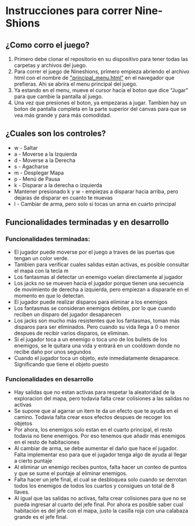 # **Instrucciones para correr Nine-Shions**

## **¿Como corro el juego?**
  1. Primero debe clonar el repositorio en su dispositivo para tener todas las carpetas y archivos del juego.
  2. Para correr el juego de Nineshions, primero empieza abriendo el archivo html con el nombre de ["principal_menu.html"](https://github.com/santiagoarista/Videogames-team/blob/main/game/html/principal_menu.html) en el navegador que prefieras. Ahi se abrira el menu principal del juego.
  3. Ya estando en el menu, mueve el cursor hacia el boton que dice "Jugar" para que cambie la pantalla al juego.
  4. Una vez que presiones el boton, ya empezaras a jugar. Tambien hay un boton de pantalla completa en la parte superior del canvas para que se vea más grande y para más comodidad.

## **¿Cuales son los controles?**
  - w - Saltar
  - a - Moverse a la Izquierda
  - d - Moverse a la Derecha
  - s - Agacharse
  - m - Desplegar Mapa
  - p - Menú de Pausa
  - k - Disparar a la derecha o izquierda
  - Mantener presionado k y w - empiezas a disparar hacia arriba, pero dejaras de disparar en cuanto te muevas
  - l - Cambiar de arma, pero solo si tocas un arma en cuarto principal

## **Funcionalidades terminadas y en desarrollo**
### Funcionalidades terminadas:
  - El jugador puede moverse por el juego a traves de las puertas que tengan un color verde.
  - Tambien para verificar cuales salidas estan activas, es posible consultar el mapa con la tecla m
  - Los fantasmas al detectar un enemigo vuelan directamente al jugador
  - Los jacks no se mueven hacia el jugador porque tienen una secuencia de movimiento de derecha a izquierda, pero empiezan a dispararle en el momento en que lo detectan.
  - El jugador puede realizar disparos para eliminar a los enemigos
  - Los fantasmas se consideran enemigos debiles, por lo que cuando reciben un disparo del jugador desaparecen
  - Los jacks son mucho más resistentes que los fantasmas, toman más disparos para ser eliminados. Pero cuando su vida llega a 0 o menor despues de recibir varios disparos, se eliminan.
  - Si el jugador toca a un enemigo o toca uno de los bullets de los enemigos, se le quitara una vida y entrará en un cooldown donde no recibe daño por unos segundos
  - Cuando el jugador toca un objeto, este inmediatamente desaparece. Significando que tiene el objeto puesto

### Funcionalidades en desarrollo
  - Hay salidas que no estan activas para respetar la aleatoridad de la exploracion del mapa, pero todavia falta crear colisiones a las salidas no activas
  - Se supone que al agarrar un item te da un efecto que te ayuda en el camino. Todavia falta crear esos efectos despues de recoger los objetos
  - Por ahora, los enemigos solo estan en el cuarto principal, el resto todavia no tiene enemigos. Por eso tenemos que añadir más enemigos en el resto de habitaciones
  - Al cambiar de arma, se debe aumentar el daño que hace el jugador. Falta implementar eso para que el jugador tenga algo de ayuda al llegar a cierto puntaje
  - Al eliminar un enemigo recibes puntos, falta hacer un conteo de puntos y que se sume el puntaje al eliminar enemigos.
  - Falta hacer un jefe final, el cual se desbloquea solo cuando se derrotan todos los enemigos de todos los cuartos y consigues un total de 8 llaves.
  - Al igual que las salidas no activas, falta crear colisiones para que no se pueda ingresar al cuarto del jefe final. Por ahora es posible saber cual habitación es del jefe con el mapa, justo la casilla roja con una calabaza grande es el jefe final. 

